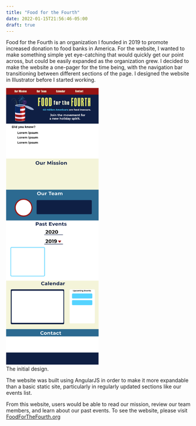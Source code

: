 ```yaml
---
title: "Food for the Fourth"
date: 2022-01-15T21:56:46-05:00
draft: true
---
```


Food for the Fourth is an organization I founded in 2019 to promote increased donation to food banks in America. For the website, I wanted to make something simple yet eye-catching that would quickly get our point across, but could be easily expanded as the organization grew. I decided to make the website a one-pager for the time being, with the navigation bar transitioning between different sections of the page. I designed the website in Illustrator before I started working. 

<div class = "labeled-image">
<img style = "width:50%" src="/img/fff-website-layout.png" alt="Responsive image">
<div class = "label">The initial design.</div>
</div>

The website was built using AngularJS in order to make it more expandable than a basic static site, particularly in regularly updated sections like our events list. 

From this website, users would be able to read our mission, review our team members, and learn about our past events. To see the website, please visit [FoodForTheFourth.org](http://www.foodforthefourth.org/)